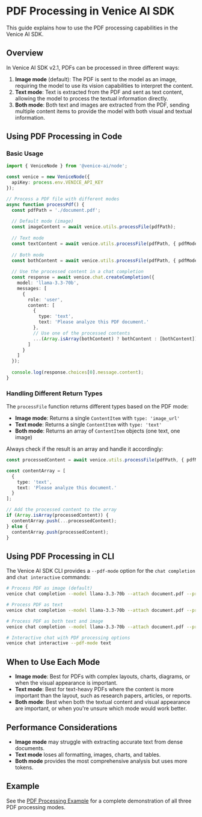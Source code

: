 # PDF Processing in Venice AI SDK

This guide explains how to use the PDF processing capabilities in the Venice AI SDK.

## Overview

In Venice AI SDK v2.1, PDFs can be processed in three different ways:

1. **Image mode** (default): The PDF is sent to the model as an image, requiring the model to use its vision capabilities to interpret the content.
2. **Text mode**: Text is extracted from the PDF and sent as text content, allowing the model to process the textual information directly.
3. **Both mode**: Both text and images are extracted from the PDF, sending multiple content items to provide the model with both visual and textual information.

## Using PDF Processing in Code

### Basic Usage

```typescript
import { VeniceNode } from '@venice-ai/node';

const venice = new VeniceNode({
  apiKey: process.env.VENICE_API_KEY
});

// Process a PDF file with different modes
async function processPdf() {
  const pdfPath = './document.pdf';
  
  // Default mode (image)
  const imageContent = await venice.utils.processFile(pdfPath);
  
  // Text mode
  const textContent = await venice.utils.processFile(pdfPath, { pdfMode: 'text' });
  
  // Both mode
  const bothContent = await venice.utils.processFile(pdfPath, { pdfMode: 'both' });
  
  // Use the processed content in a chat completion
  const response = await venice.chat.createCompletion({
    model: 'llama-3.3-70b',
    messages: [
      {
        role: 'user',
        content: [
          {
            type: 'text',
            text: 'Please analyze this PDF document.'
          },
          // Use one of the processed contents
          ...(Array.isArray(bothContent) ? bothContent : [bothContent])
        ]
      }
    ]
  });
  
  console.log(response.choices[0].message.content);
}
```

### Handling Different Return Types

The `processFile` function returns different types based on the PDF mode:

- **Image mode**: Returns a single `ContentItem` with `type: 'image_url'`
- **Text mode**: Returns a single `ContentItem` with `type: 'text'`
- **Both mode**: Returns an array of `ContentItem` objects (one text, one image)

Always check if the result is an array and handle it accordingly:

```typescript
const processedContent = await venice.utils.processFile(pdfPath, { pdfMode: 'both' });

const contentArray = [
  {
    type: 'text',
    text: 'Please analyze this document.'
  }
];

// Add the processed content to the array
if (Array.isArray(processedContent)) {
  contentArray.push(...processedContent);
} else {
  contentArray.push(processedContent);
}
```

## Using PDF Processing in CLI

The Venice AI SDK CLI provides a `--pdf-mode` option for the `chat completion` and `chat interactive` commands:

```bash
# Process PDF as image (default)
venice chat completion --model llama-3.3-70b --attach document.pdf --prompt "Analyze this document"

# Process PDF as text
venice chat completion --model llama-3.3-70b --attach document.pdf --prompt "Analyze this document" --pdf-mode text

# Process PDF as both text and image
venice chat completion --model llama-3.3-70b --attach document.pdf --prompt "Analyze this document" --pdf-mode both

# Interactive chat with PDF processing options
venice chat interactive --pdf-mode text
```

## When to Use Each Mode

- **Image mode**: Best for PDFs with complex layouts, charts, diagrams, or when the visual appearance is important.
- **Text mode**: Best for text-heavy PDFs where the content is more important than the layout, such as research papers, articles, or reports.
- **Both mode**: Best when both the textual content and visual appearance are important, or when you're unsure which mode would work better.

## Performance Considerations

- **Image mode** may struggle with extracting accurate text from dense documents.
- **Text mode** loses all formatting, images, charts, and tables.
- **Both mode** provides the most comprehensive analysis but uses more tokens.

## Example

See the [PDF Processing Example](../../examples/pdf-processing.js) for a complete demonstration of all three PDF processing modes.
